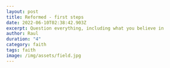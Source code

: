 ```yaml
---
layout: post
title: Reformed - first steps
date: 2022-06-10T02:38:42.903Z
excerpt: Question everything, including what you believe in
author: Raul
duration: "4"
category: faith
tags: faith
image: /img/assets/field.jpg
---
```


